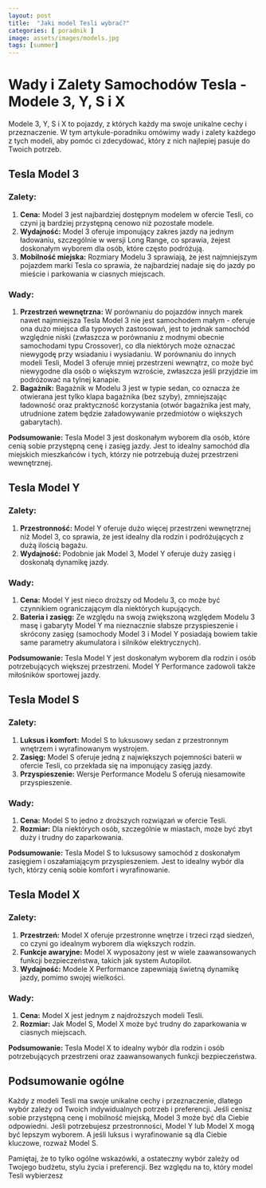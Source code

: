 ```yaml
---
layout: post
title:  "Jaki model Tesli wybrać?"
categories: [ poradnik ]
image: assets/images/models.jpg
tags: [summer]
---
```

# Wady i Zalety Samochodów Tesla - Modele 3, Y, S i X

Modele 3, Y, S i X to pojazdy, z których każdy ma swoje unikalne cechy i przeznaczenie. W tym artykule-poradniku omówimy wady i zalety każdego z tych modeli, aby pomóc ci zdecydować, który z nich najlepiej pasuje do Twoich potrzeb.

## Tesla Model 3

### Zalety:
1. **Cena:** Model 3 jest najbardziej dostępnym modelem w ofercie Tesli, co czyni ją bardziej przystępną cenowo niż pozostałe modele.
2. **Wydajność:** Model 3 oferuje imponujący zakres jazdy na jednym ładowaniu, szczególnie w wersji Long Range, co sprawia, że ​​jest doskonałym wyborem dla osób, które często podróżują.
3. **Mobilność miejska:** Rozmiary Modelu 3 sprawiają, że jest najmniejszym pojazdem marki Tesla co sprawia, że najbardziej nadaje się do jazdy po mieście i parkowania w ciasnych miejscach.

### Wady:
1. **Przestrzeń wewnętrzna:** W porównaniu do pojazdów innych marek nawet najmniejsza Tesla Model 3 nie jest samochodem małym - oferuje ona dużo miejsca dla typowych zastosowań, jest to jednak samochód względnie niski (zwłaszcza w porównaniu z modnymi obecnie samochodami typu Crossover), co dla niektórych może oznaczać niewygodę przy wsiadaniu i wysiadaniu. W porównaniu do innych modeli Tesli, Model 3 oferuje mniej przestrzeni wewnątrz, co może być niewygodne dla osób o większym wzroście, zwłaszcza jeśli przyjdzie im podróżować na tylnej kanapie. 
2. **Bagażnik:** Bagażnik w Modelu 3 jest w typie sedan, co oznacza że otwierana jest tylko klapa bagażnika (bez szyby), zmniejszając ładowność oraz praktyczność korzystania (otwór bagażnika jest mały, utrudnione zatem będzie załadowywanie przedmiotów o większych gabarytach).

**Podsumowanie:** Tesla Model 3 jest doskonałym wyborem dla osób, które cenią sobie przystępną cenę i zasięg jazdy. Jest to idealny samochód dla miejskich mieszkańców i tych, którzy nie potrzebują dużej przestrzeni wewnętrznej.

## Tesla Model Y

### Zalety:
1. **Przestronność:** Model Y oferuje dużo więcej przestrzeni wewnętrznej niż Model 3, co sprawia, że ​​jest idealny dla rodzin i podróżujących z dużą ilością bagażu.
2. **Wydajność:** Podobnie jak Model 3, Model Y oferuje duży zasięg i doskonałą dynamikę jazdy. 

### Wady:
1. **Cena:** Model Y jest nieco droższy od Modelu 3, co może być czynnikiem ograniczającym dla niektórych kupujących.
2. **Bateria i zasięg:** Ze względu na swoją zwiększoną względem Modelu 3 masę i gabaryty Model Y ma nieznacznie słabsze przyspieszenie i skrócony zasięg (samochody Model 3 i Model Y posiadają bowiem takie same parametry akumulatora i silników elektrycznych).

**Podsumowanie:** Tesla Model Y jest doskonałym wyborem dla rodzin i osób potrzebujących większej przestrzeni. Model Y Performance zadowoli także miłośników sportowej jazdy.

## Tesla Model S

### Zalety:
1. **Luksus i komfort:** Model S to luksusowy sedan z przestronnym wnętrzem i wyrafinowanym wystrojem.
2. **Zasięg:** Model S oferuje jedną z największych pojemności baterii w ofercie Tesli, co przekłada się na imponujący zasięg jazdy.
3. **Przyspieszenie:** Wersje Performance Modelu S oferują niesamowite przyspieszenie.

### Wady:
1. **Cena:** Model S to jedno z droższych rozwiązań w ofercie Tesli.
2. **Rozmiar:** Dla niektórych osób, szczególnie w miastach, może być zbyt duży i trudny do zaparkowania.

**Podsumowanie:** Tesla Model S to luksusowy samochód z doskonałym zasięgiem i oszałamiającym przyspieszeniem. Jest to idealny wybór dla tych, którzy cenią sobie komfort i wyrafinowanie.

## Tesla Model X

### Zalety:
1. **Przestrzeń:** Model X oferuje przestronne wnętrze i trzeci rząd siedzeń, co czyni go idealnym wyborem dla większych rodzin.
2. **Funkcje awaryjne:** Model X wyposażony jest w wiele zaawansowanych funkcji bezpieczeństwa, takich jak system Autopilot.
3. **Wydajność:** Modele X Performance zapewniają świetną dynamikę jazdy, pomimo swojej wielkości.

### Wady:
1. **Cena:** Model X jest jednym z najdroższych modeli Tesli.
2. **Rozmiar:** Jak Model S, Model X może być trudny do zaparkowania w ciasnych miejscach.

**Podsumowanie:** Tesla Model X to idealny wybór dla rodzin i osób potrzebujących przestrzeni oraz zaawansowanych funkcji bezpieczeństwa.

## Podsumowanie ogólne

Każdy z modeli Tesli ma swoje unikalne cechy i przeznaczenie, dlatego wybór zależy od Twoich indywidualnych potrzeb i preferencji. Jeśli cenisz sobie przystępną cenę i mobilność miejską, Model 3 może być dla Ciebie odpowiedni. Jeśli potrzebujesz przestronności, Model Y lub Model X mogą być lepszym wyborem. A jeśli luksus i wyrafinowanie są dla Ciebie kluczowe, rozważ Model S.

Pamiętaj, że to tylko ogólne wskazówki, a ostateczny wybór zależy od Twojego budżetu, stylu życia i preferencji. Bez względu na to, który model Tesli wybierzesz
